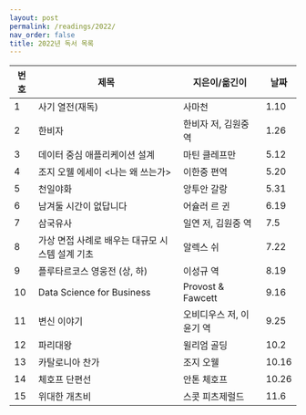 ```yaml
---
layout: post
permalink: /readings/2022/
nav_order: false
title: 2022년 독서 목록
---
```


번호 | 제목 | 지은이/옮긴이 | 날짜
-----|------|---------------|------
1 | 사기 열전(재독) | 사마천 | 1.10
2 | 한비자 | 한비자 저, 김원중 역 | 1.26
3 | 데이터 중심 애플리케이션 설계 | 마틴 클레프만 | 5.12
4 | 조지 오웰 에세이 \<나는 왜 쓰는가> | 이한중 편역 | 5.20
5 | 천일야화 | 앙투안 갈랑 | 5.31
6 | 남겨둘 시간이 없답니다 | 어슐러 르 귄 | 6.19
7 | 삼국유사 | 일연 저, 김원중 역 | 7.5
8 | 가상 면접 사례로 배우는 대규모 시스템 설계 기초 | 알렉스 쉬 | 7.22
9 | 플루타르코스 영웅전 (상, 하) | 이성규 역 | 8.19
10 | Data Science for Business | Provost & Fawcett | 9.16
11 | 변신 이야기 | 오비디우스 저, 이윤기 역 | 9.25
12 | 파리대왕 | 윌리엄 골딩 | 10.2
13 | 카탈로니아 찬가 | 조지 오웰 | 10.16
14 | 체호프 단편선 | 안톤 체호프 | 10.26
15 | 위대한 개츠비 | 스콧 피츠제럴드 | 11.6
